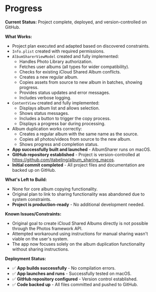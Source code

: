 # Progress

**Current Status:** Project complete, deployed, and version-controlled on GitHub.

**What Works:**
*   Project plan executed and adapted based on discovered constraints.
*   `Info.plist` created with required permissions.
*   `AlbumSharerViewModel` created and fully implemented:
    *   Handles Photo Library authorization.
    *   Fetches user albums (all types for wider compatibility).
    *   Checks for existing iCloud Shared Album conflicts.
    *   Creates a new regular album.
    *   Copies assets from source to new album in batches, showing progress.
    *   Provides status updates and error messages.
    *   Includes verbose logging.
*   `ContentView` created and fully implemented:
    *   Displays album list and allows selection.
    *   Shows status messages.
    *   Includes a button to trigger the copy process.
    *   Displays a progress bar during processing.
*   Album duplication works correctly:
    *   Creates a regular album with the same name as the source.
    *   Copies all photos/videos from source to the new album.
    *   Shows progress and completion status.
*   **App successfully built and launched** - AlbumSharer runs on macOS.
*   **GitHub repository established** - Project is version-controlled at https://github.com/jtabeling/album_sharing_macos.
*   **Initial commit completed** - All project files and documentation are backed up on GitHub.
    
**What's Left to Build:**
*   None for core album copying functionality.
*   Original plan to link to sharing functionality was abandoned due to system constraints.
*   **Project is production-ready** - No additional development needed.

**Known Issues/Constraints:**
*   Original goal to create iCloud Shared Albums directly is not possible through the Photos framework API.
*   Attempted workaround using instructions for manual sharing wasn't viable on the user's system.
*   The app now focuses solely on the album duplication functionality without sharing instructions.

**Deployment Status:**
*   ✅ **App builds successfully** - No compilation errors.
*   ✅ **App launches and runs** - Successfully tested on macOS.
*   ✅ **GitHub repository configured** - Version control established.
*   ✅ **Code backed up** - All files committed and pushed to GitHub. 